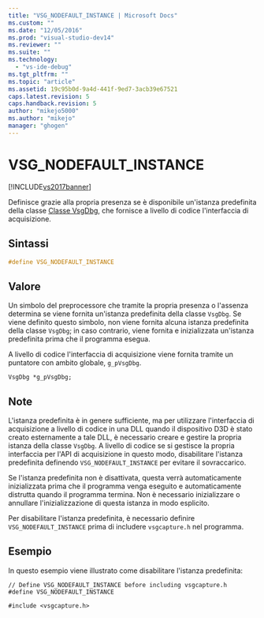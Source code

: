 ```yaml
---
title: "VSG_NODEFAULT_INSTANCE | Microsoft Docs"
ms.custom: ""
ms.date: "12/05/2016"
ms.prod: "visual-studio-dev14"
ms.reviewer: ""
ms.suite: ""
ms.technology: 
  - "vs-ide-debug"
ms.tgt_pltfrm: ""
ms.topic: "article"
ms.assetid: 19c95b0d-9a4d-441f-9ed7-3acb39e67521
caps.latest.revision: 5
caps.handback.revision: 5
author: "mikejo5000"
ms.author: "mikejo"
manager: "ghogen"
---
```

# VSG_NODEFAULT_INSTANCE
[!INCLUDE[vs2017banner](../code-quality/includes/vs2017banner.md)]

Definisce grazie alla propria presenza se è disponibile un'istanza predefinita della classe [Classe VsgDbg](../debugger/vsgdbg-class.md), che fornisce a livello di codice l'interfaccia di acquisizione.  
  
## Sintassi  
  
```cpp  
#define VSG_NODEFAULT_INSTANCE  
```  
  
## Valore  
 Un simbolo del preprocessore che tramite la propria presenza o l'assenza determina se viene fornita un'istanza predefinita della classe `VsgDbg`.  Se viene definito questo simbolo, non viene fornita alcuna istanza predefinita della classe `VsgDbg`; in caso contrario, viene fornita e inizializzata un'istanza predefinita prima che il programma esegua.  
  
 A livello di codice l'interfaccia di acquisizione viene fornita tramite un puntatore con ambito globale, `g_pVsgDbg`.  
  
```  
VsgDbg *g_pVsgDbg;  
```  
  
## Note  
 L'istanza predefinita è in genere sufficiente, ma per utilizzare l'interfaccia di acquisizione a livello di codice in una DLL quando il dispositivo D3D è stato creato esternamente a tale DLL, è necessario creare e gestire la propria istanza della classe `VsgDbg`.  A livello di codice se si gestisce la propria interfaccia per l'API di acquisizione in questo modo, disabilitare l'istanza predefinita definendo `VSG_NODEFAULT_INSTANCE` per evitare il sovraccarico.  
  
 Se l'istanza predefinita non è disattivata, questa verrà automaticamente inizializzata prima che il programma venga eseguito e automaticamente distrutta quando il programma termina.  Non è necessario inizializzare o annullare l'inizializzazione di questa istanza in modo esplicito.  
  
 Per disabilitare l'istanza predefinita, è necessario definire `VSG_NODEFAULT_INSTANCE` prima di includere `vsgcapture.h` nel programma.  
  
## Esempio  
 In questo esempio viene illustrato come disabilitare l'istanza predefinita:  
  
```  
// Define VSG_NODEFAULT_INSTANCE before including vsgcapture.h  
#define VSG_NODEFAULT_INSTANCE  
  
#include <vsgcapture.h>  
```
